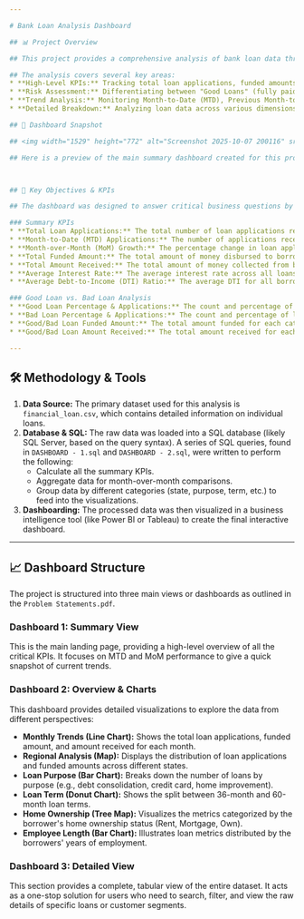 ```yaml
---

# Bank Loan Analysis Dashboard

## 📊 Project Overview

## This project provides a comprehensive analysis of bank loan data through an interactive dashboard. The primary goal is to offer key insights into lending activities, risk assessment, and portfolio performance. By transforming raw loan data into actionable metrics and visualizations, the dashboard helps stakeholders monitor performance, identify trends, and make data-driven decisions.

## The analysis covers several key areas:
* **High-Level KPIs:** Tracking total loan applications, funded amounts, and interest rates.
* **Risk Assessment:** Differentiating between "Good Loans" (fully paid, current) and "Bad Loans" (charged off) to assess portfolio risk.
* **Trend Analysis:** Monitoring Month-to-Date (MTD), Previous Month-to-Date (PMTD), and Month-over-Month (MoM) changes in key metrics.
* **Detailed Breakdown:** Analyzing loan data across various dimensions such as loan purpose, term, employee length, home ownership, and geography.

## 📸 Dashboard Snapshot

## <img width="1529" height="772" alt="Screenshot 2025-10-07 200116" src="https://github.com/user-attachments/assets/16dcabb0-89b2-443f-ac68-7d4746e9e1d5" />

## Here is a preview of the main summary dashboard created for this project.



## 🎯 Key Objectives & KPIs

## The dashboard was designed to answer critical business questions by tracking the following Key Performance Indicators (KPIs):

### Summary KPIs
* **Total Loan Applications:** The total number of loan applications received.
* **Month-to-Date (MTD) Applications:** The number of applications received in the current month (December).
* **Month-over-Month (MoM) Growth:** The percentage change in loan applications compared to the previous month.
* **Total Funded Amount:** The total amount of money disbursed to borrowers.
* **Total Amount Received:** The total amount of money collected from borrowers.
* **Average Interest Rate:** The average interest rate across all loans.
* **Average Debt-to-Income (DTI) Ratio:** The average DTI for all borrowers.

### Good Loan vs. Bad Loan Analysis
* **Good Loan Percentage & Applications:** The count and percentage of loans that are 'Fully Paid' or 'Current'.
* **Bad Loan Percentage & Applications:** The count and percentage of loans that are 'Charged Off'.
* **Good/Bad Loan Funded Amount:** The total amount funded for each category.
* **Good/Bad Loan Amount Received:** The total amount received for each category.

---
```


## 🛠️ Methodology & Tools

1.  **Data Source:** The primary dataset used for this analysis is `financial_loan.csv`, which contains detailed information on individual loans.
2.  **Database & SQL:** The raw data was loaded into a SQL database (likely SQL Server, based on the query syntax). A series of SQL queries, found in `DASHBOARD - 1.sql` and `DASHBOARD - 2.sql`, were written to perform the following:
    * Calculate all the summary KPIs.
    * Aggregate data for month-over-month comparisons.
    * Group data by different categories (state, purpose, term, etc.) to feed into the visualizations.
3.  **Dashboarding:** The processed data was then visualized in a business intelligence tool (like Power BI or Tableau) to create the final interactive dashboard.

---

## 📈 Dashboard Structure

The project is structured into three main views or dashboards as outlined in the `Problem Statements.pdf`.

### Dashboard 1: Summary View
This is the main landing page, providing a high-level overview of all the critical KPIs. It focuses on MTD and MoM performance to give a quick snapshot of current trends.

### Dashboard 2: Overview & Charts
This dashboard provides detailed visualizations to explore the data from different perspectives:
* **Monthly Trends (Line Chart):** Shows the total loan applications, funded amount, and amount received for each month.
* **Regional Analysis (Map):** Displays the distribution of loan applications and funded amounts across different states.
* **Loan Purpose (Bar Chart):** Breaks down the number of loans by purpose (e.g., debt consolidation, credit card, home improvement).
* **Loan Term (Donut Chart):** Shows the split between 36-month and 60-month loan terms.
* **Home Ownership (Tree Map):** Visualizes the metrics categorized by the borrower's home ownership status (Rent, Mortgage, Own).
* **Employee Length (Bar Chart):** Illustrates loan metrics distributed by the borrowers' years of employment.

### Dashboard 3: Detailed View
This section provides a complete, tabular view of the entire dataset. It acts as a one-stop solution for users who need to search, filter, and view the raw details of specific loans or customer segments.
